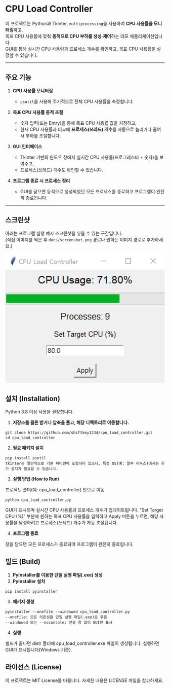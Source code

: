 # CPU Load Controller

이 프로젝트는 Python과 Tkinter, `multiprocessing`을 사용하여 **CPU 사용률을 모니터링**하고,  
목표 CPU 사용률에 맞춰 **동적으로 CPU 부하를 생성·제어**하는 데모 애플리케이션입니다.  
GUI를 통해 실시간 CPU 사용량과 프로세스 개수를 확인하고, 목표 CPU 사용률을 설정할 수 있습니다.

---

## 주요 기능

1. **CPU 사용률 모니터링**  
   - `psutil`을 사용해 주기적으로 전체 CPU 사용률을 측정합니다.

2. **목표 CPU 사용률 동적 조절**  
   - 숫자 입력(또는 Entry)을 통해 목표 CPU 사용률 값을 지정하고,  
   - 현재 CPU 사용률과 비교해 **프로세스(쓰레드) 개수**를 자동으로 늘리거나 줄여서 부하를 조절합니다.

3. **GUI 인터페이스**  
   - Tkinter 기반의 윈도우 창에서 실시간 CPU 사용률(프로그레스바 + 숫자)을 보여주고,  
   - 프로세스(쓰레드) 개수도 확인할 수 있습니다.

4. **프로그램 종료 시 프로세스 정리**  
   - GUI를 닫으면 동적으로 생성되었던 모든 프로세스를 종료하고 프로그램이 완전히 종료됩니다.

---

## 스크린샷

아래는 프로그램 실행 예시 스크린샷을 넣을 수 있는 구간입니다.  
(직접 이미지를 찍은 후 `docs/screenshot.png` 경로나 원하는 이미지 경로로 추가하세요.)

![CPU Load Controller](doc/screenshot.png)

## 설치 (Installation)
Python 3.8 이상 사용을 권장합니다.

1. **저장소를 클론 받거나 압축을 풀고, 해당 디렉토리로 이동합니다.**

```
git clone https://github.com/shiftkey1234/cpu_load_controller.git
cd cpu_load_controller
```

2. **필요 패키지 설치**

```
pip install psutil
tkinter는 일반적으로 기본 파이썬에 포함되어 있으나, 특정 OS(예: 일부 리눅스)에서는 추가 설치가 필요할 수 있습니다.
```

3. **실행 방법 (How to Run)**

프로젝트 폴더(예: cpu_load_controller) 안으로 이동

```
python cpu_load_controller.py
```
GUI가 표시되며 실시간 CPU 사용률과 프로세스 개수가 업데이트됩니다.
“Set Target CPU (%)” 부분에 원하는 목표 CPU 사용률을 입력하고 Apply 버튼을 누르면, 해당 사용률을 달성하려고 프로세스(쓰레드) 개수가 자동 조절됩니다.

4. **프로그램 종료**

창을 닫으면 모든 프로세스가 종료되어 프로그램이 완전히 종료됩니다.

## 빌드 (Build)
1. **PyInstaller를 이용한 단일 실행 파일(.exe) 생성**
2. **PyInstaller 설치**
```
pip install pyinstaller
```

3. **패키지 생성**
```
pyinstaller --onefile --windowed cpu_load_controller.py
--onefile: 모든 의존성을 단일 실행 파일(.exe)로 묶음
--windowed 또는 --noconsole: 콘솔 창 없이 GUI만 표시
```

4. **실행**

빌드가 끝나면 dist/ 폴더에 cpu_load_controller.exe 파일이 생성됩니다.
실행하면 GUI가 표시됩니다(Windows 기준).

## 라이선스 (License)
이 프로젝트는 MIT License를 따릅니다. 자세한 내용은 LICENSE 파일을 참고하세요.
